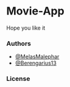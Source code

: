 # Movie-App
Hope you like it
### Authors

* [@MelasMalephar](https://github.com/MelasMalephar/)
* [@Berengarius13](https://github.com/Berengarius13)

### License
